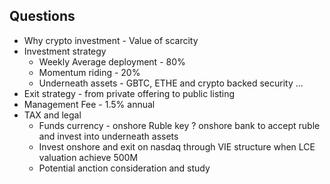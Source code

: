 ## Questions
* Why crypto investment - Value of scarcity
* Investment strategy
  * Weekly Average deployment - 80%
  * Momentum riding - 20%
  * Underneath assets - GBTC, ETHE and crypto backed security ...
* Exit strategy - from private offering to public listing
* Management Fee - 1.5% annual
* TAX and legal
  * Funds currency - onshore Ruble
    key ? onshore bank to accept ruble and invest into underneath assets
  * Invest onshore and exit on nasdaq through VIE structure when LCE valuation achieve 500M
  * Potential anction consideration and study
